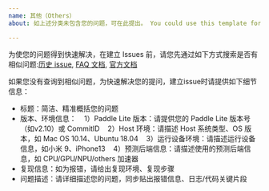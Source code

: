```yaml
---
name: 其他（Others）
about: 如上述分类未包含您的问题，可在此提出。 You could use this template for reporting other issues

---
```


为使您的问题得到快速解决，在建立 Issues 前，请您先通过如下方式搜索是否有相似问题:[历史 issue](https://github.com/PaddlePaddle/Paddle-Lite/issues), [FAQ 文档](https://paddle-lite.readthedocs.io/zh/develop/quick_start/faq.html), [官方文档](https://paddle-lite.readthedocs.io/zh/develop/guide/introduction.html)

如果您没有查询到相似问题，为快速解决您的提问，建立issue时请提供如下细节信息：
- 标题：简洁、精准概括您的问题
- 版本、环境信息：
    1）Paddle Lite 版本：请提供您的 Paddle Lite 版本号（如v2.10）或 CommitID
    2）Host 环境：请描述 Host 系统类型、OS 版本，如 Mac OS 10.14、Ubuntu 18.04
    3）运行设备环境：请描述运行设备信息，如小米 9、iPhone13
    4）预测后端信息：请描述使用的预测后端信息，如 CPU/GPU/NPU/others 加速器
- 复现信息：如为报错，请给出复现环境、复现步骤
- 问题描述：请详细描述您的问题，同步贴出报错信息、日志/代码关键片段
